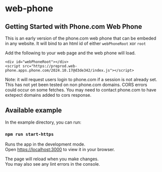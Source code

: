 # web-phone

## Getting Started with Phone.com Web Phone
This is an early version of the phone.com web phone that can be embeded in any website. It will bind to an html id of either `webPhoneRoot` xor `root`

Add the following to your web page and the web phone will load.
```
<div id="webPhoneRoot"></div>
<script src="https://preprod.web-phone.apps.phone.com/2024.10.17@d3de342/index.js"></script>
```
Note: it will request users login to phone.com if a session is not already set. 
This has not yet been tested on non phone.com domains. CORS errors could occur on some fetches. You may need to contact phone.com to have extepect domains added to cors response. 

## Available example

In the example directory, you can run:

### `npm run start-https`

Runs the app in the development mode.\
Open [https://localhost:3000](https://localhost:3000) to view it in your browser.

The page will reload when you make changes.\
You may also see any lint errors in the console.

